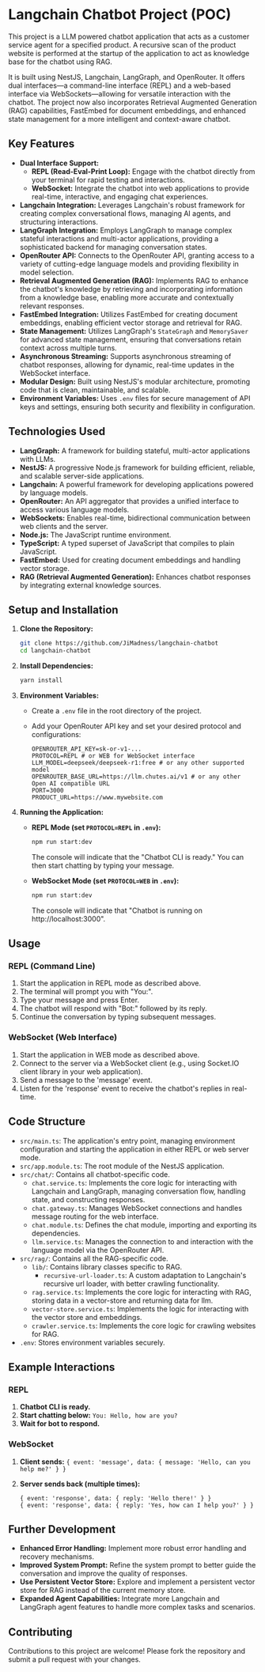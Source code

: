 # Langchain Chatbot Project (POC)

This project is a LLM powered chatbot application that acts as a customer service agent for a specified product.
A recursive scan of the product website is performed at the startup of the application to act as knowledge base for the chatbot using RAG.

It is built using NestJS, Langchain, LangGraph, and OpenRouter. It offers dual interfaces—a command-line interface (REPL) and a web-based interface via WebSockets—allowing for versatile interaction with the chatbot. The project now also incorporates Retrieval Augmented Generation (RAG) capabilities, FastEmbed for document embeddings, and enhanced state management for a more intelligent and context-aware chatbot.

## Key Features

-   **Dual Interface Support:**
    -   **REPL (Read-Eval-Print Loop):** Engage with the chatbot directly from your terminal for rapid testing and interactions.
    -   **WebSocket:** Integrate the chatbot into web applications to provide real-time, interactive, and engaging chat experiences.
-   **Langchain Integration:** Leverages Langchain's robust framework for creating complex conversational flows, managing AI agents, and structuring interactions.
-   **LangGraph Integration:** Employs LangGraph to manage complex stateful interactions and multi-actor applications, providing a sophisticated backend for managing conversation states.
-   **OpenRouter API:** Connects to the OpenRouter API, granting access to a variety of cutting-edge language models and providing flexibility in model selection.
-   **Retrieval Augmented Generation (RAG):** Implements RAG to enhance the chatbot's knowledge by retrieving and incorporating information from a knowledge base, enabling more accurate and contextually relevant responses.
-   **FastEmbed Integration:** Utilizes FastEmbed for creating document embeddings, enabling efficient vector storage and retrieval for RAG.
-   **State Management:** Utilizes LangGraph's `StateGraph` and `MemorySaver` for advanced state management, ensuring that conversations retain context across multiple turns.
-   **Asynchronous Streaming:** Supports asynchronous streaming of chatbot responses, allowing for dynamic, real-time updates in the WebSocket interface.
-   **Modular Design:** Built using NestJS's modular architecture, promoting code that is clean, maintainable, and scalable.
-   **Environment Variables:** Uses `.env` files for secure management of API keys and settings, ensuring both security and flexibility in configuration.

## Technologies Used

-   **LangGraph:** A framework for building stateful, multi-actor applications with LLMs.
-   **NestJS:** A progressive Node.js framework for building efficient, reliable, and scalable server-side applications.
-   **Langchain:** A powerful framework for developing applications powered by language models.
-   **OpenRouter:** An API aggregator that provides a unified interface to access various language models.
-   **WebSockets:** Enables real-time, bidirectional communication between web clients and the server.
-   **Node.js:** The JavaScript runtime environment.
-   **TypeScript:** A typed superset of JavaScript that compiles to plain JavaScript.
-   **FastEmbed:** Used for creating document embeddings and handling vector storage.
-   **RAG (Retrieval Augmented Generation):** Enhances chatbot responses by integrating external knowledge sources.

## Setup and Installation

1.  **Clone the Repository:**

    ```bash
    git clone https://github.com/JiMadness/langchain-chatbot
    cd langchain-chatbot
    ```

2.  **Install Dependencies:**

    ```bash
    yarn install
    ```

3.  **Environment Variables:**

    -   Create a `.env` file in the root directory of the project.
    -   Add your OpenRouter API key and set your desired protocol and configurations:

        ```
        OPENROUTER_API_KEY=sk-or-v1-...
        PROTOCOL=REPL # or WEB for WebSocket interface
        LLM_MODEL=deepseek/deepseek-r1:free # or any other supported model
        OPENROUTER_BASE_URL=https://llm.chutes.ai/v1 # or any other Open AI compatible URL
        PORT=3000
        PRODUCT_URL=https://www.mywebsite.com
        ```

4.  **Running the Application:**
    -   **REPL Mode (set `PROTOCOL=REPL` in `.env`):**
        ```bash
        npm run start:dev
        ```
        The console will indicate that the "Chatbot CLI is ready." You can then start chatting by typing your message.

    -   **WebSocket Mode (set `PROTOCOL=WEB` in `.env`):**
        ```bash
        npm run start:dev
        ```
        The console will indicate that "Chatbot is running on http://localhost:3000".

## Usage

### REPL (Command Line)

1.  Start the application in REPL mode as described above.
2.  The terminal will prompt you with "You:".
3.  Type your message and press Enter.
4.  The chatbot will respond with "Bot:" followed by its reply.
5.  Continue the conversation by typing subsequent messages.

### WebSocket (Web Interface)

1.  Start the application in WEB mode as described above.
2.  Connect to the server via a WebSocket client (e.g., using Socket.IO client library in your web application).
3.  Send a message to the 'message' event.
4.  Listen for the 'response' event to receive the chatbot's replies in real-time.

## Code Structure

-   `src/main.ts`: The application's entry point, managing environment configuration and starting the application in either REPL or web server mode.
-   `src/app.module.ts`: The root module of the NestJS application.
-   `src/chat/`: Contains all chatbot-specific code.
    -   `chat.service.ts`: Implements the core logic for interacting with Langchain and LangGraph, managing conversation flow, handling state, and constructing responses.
    -   `chat.gateway.ts`: Manages WebSocket connections and handles message routing for the web interface.
    -   `chat.module.ts`: Defines the chat module, importing and exporting its dependencies.
    -   `llm.service.ts`: Manages the connection to and interaction with the language model via the OpenRouter API.
- `src/rag/`: Contains all the RAG-specific code.
    - `lib/`: Contains library classes specific to RAG.
      - `recursive-url-loader.ts`: A custom adaptation to Langchain's recursive url loader, with better crawling functionality.
    - `rag.service.ts`: Implements the core logic for interacting with RAG, storing data in a vector-store and returning data for llm.
    - `vector-store.service.ts`: Implements the logic for interacting with the vector store and embeddings.
    - `crawler.service.ts`: Implements the core logic for crawling websites for RAG.
-   `.env`: Stores environment variables securely.

## Example Interactions

### REPL

1.  **Chatbot CLI is ready.**
2.  **Start chatting below:** `You: Hello, how are you?`
3.  **Wait for bot to respond.**

### WebSocket

1.  **Client sends:**
    `{ event: 'message', data: { message: 'Hello, can you help me?' } }`
2.  **Server sends back (multiple times):**

    ```
    { event: 'response', data: { reply: 'Hello there!' } }
    { event: 'response', data: { reply: 'Yes, how can I help you?' } }
    ```

## Further Development

-   **Enhanced Error Handling:** Implement more robust error handling and recovery mechanisms.
-   **Improved System Prompt:** Refine the system prompt to better guide the conversation and improve the quality of responses.
-   **Use Persistent Vector Store:** Explore and implement a persistent vector store for RAG instead of the current memory store.
-   **Expanded Agent Capabilities:** Integrate more Langchain and LangGraph agent features to handle more complex tasks and scenarios.

## Contributing

Contributions to this project are welcome! Please fork the repository and submit a pull request with your changes.
